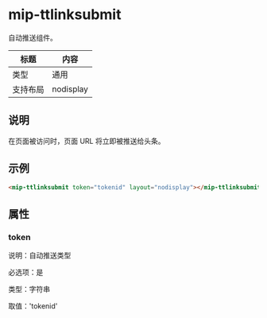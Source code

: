 # mip-ttlinksubmit

自动推送组件。

标题|内容
----|----
类型|通用
支持布局|nodisplay

## 说明

在页面被访问时，页面 URL 将立即被推送给头条。

## 示例

```html
<mip-ttlinksubmit token="tokenid" layout="nodisplay"></mip-ttlinksubmit>
```

## 属性

### token

说明：自动推送类型

必选项：是

类型：字符串

取值：'tokenid'